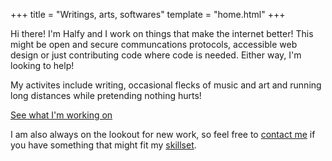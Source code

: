 +++
title = "Writings, arts, softwares"
template = "home.html"
+++

Hi there! I'm Halfy and I work on things that make the internet better! This might be
open and secure communcations protocols, accessible web design or just contributing
code where code is needed. Either way, I'm looking to help!

My activites include writing, occasional flecks of music and art and running long distances
while pretending nothing hurts!

[See what I'm working on](/works)

I am also always on the lookout for new work, so feel free to [contact me](/contact)
if you have something that might fit my [skillset](/hireme).